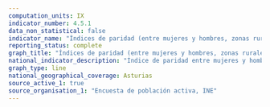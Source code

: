 ```yaml
---
computation_units: IX
indicator_number: 4.5.1
data_non_statistical: false
indicator_name: "Índices de paridad (entre mujeres y hombres, zonas rurales y urbanas, quintiles de riqueza superior e inferior y grupos como los discapacitados, los pueblos indígenas y los afectados por los conflictos, a medida que se disponga de datos) para todos los indicadores educativos de esta lista que puedan desglosarse"
reporting_status: complete
graph_title: "Índices de paridad (entre mujeres y hombres, zonas rurales y urbanas, quintiles de riqueza superior e inferior y grupos como los discapacitados, los pueblos indígenas y los afectados por los conflictos, a medida que se disponga de datos) para todos los indicadores educativos de esta lista que puedan desglosarse"
national_indicator_description: "Índice de paridad entre mujeres y hombres de la población entre 15 y 64 años que ha realizado estudios o formación en las últimas cuatro semanas"
graph_type: line
national_geographical_coverage: Asturias
source_active_1: true
source_organisation_1: "Encuesta de población activa, INE"
---
```

